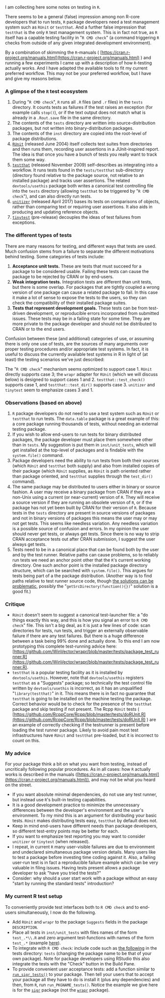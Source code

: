 
I am collecting here some notes on testing in `R`.

There seems to be a general (false) impression among non R-core developers that to run tests, `R` package developers need a test management system such as `RUnit` or `testthat`. And a further false impression that `testthat` is the only `R` test management system. This is in fact not true, as `R` itself has a capable testing facility in "`R CMD check`" (a command triggering `R` checks from outside of any given integrated development environment).

By a combination of skimming the `R`-manuals ( [https://cran.r-project.org/manuals.html](https://cran.r-project.org/manuals.html) ) and running a few experiments I came up with a description of how `R`-testing actually works. And I have adapted the available tools to fit my current preferred workflow.  This may not be your preferred workflow, but I have and give my reasons below.



### A glimpse of the `R` test ecosystem

  1) During "`R CMD check`", `R` runs all `.R` files (and `.r` files) in the `tests` directory. It counts tests as failures if the test raises an exception (for example calls `stop()`), or if the text output does not match what is already in a `.Rout.save` file in the same directory.
  2) The contents of the `tests` directory are written into source-distribution packages, but not written into binary-distribution packages.
  3) The contents of the `inst` directory are copied into the root-level of package distributions.
  4) [`RUnit`](https://CRAN.R-project.org/package=RUnit) (released June 2004) itself collects test suites from directories and then runs them, recording user assertions in a JUnit-inspired report.  The idea is that once you have a bunch of tests you really want to track them some way.
  5) [`testthat`](https://CRAN.R-project.org/package=testthat) (released November 2009) self-describes as integrating into a workflow. It runs tests found in the `tests/testthat` sub-directory (directory found relative to the package source, not relative to an installed package) and tracks user assertions. The related `devtools/usethis` package both writes a canonical test controlling file into the `tests` directory (allowing `testthat` to be triggered by "`R CMD check`"), and can also directly run tests.
  6) [`unitizer`](https://CRAN.R-project.org/package=unitizer) (released April 2017) bases its tests on comparisons of objects, rather than comparing text or requiring user assertions. It also aids in producing and updating reference objects.
  7) [`tinytest`](https://github.com/markvanderloo/tinytest) (pre-release) decouples the ideas of test failures from exceptions.


### The different types of tests

There are many reasons for testing, and different ways that tests are used. Much confusion stems from a failure to separate the different motivations behind testing. Some categories of tests include:

  1) **Acceptance unit tests.** These are tests that must succeed for a package to be considered usable.  Failing these tests can cause the package to be rejected by CRAN or by end-users.
  2) **Weak integration tests.** Integration tests are different than unit tests, but there is some overlap. For packages that are tightly coupled a wrong version of one package can cause a related package to fail. In this case it make a lot of sense to expose the tests to the users, so they can check the compatibility of their installed package suites.
  3) **Tests that represent development goals.** These tests can be from test-driven development, or reproducible errors incorporated from submitted issues. These tests may be in a failing state for some time. They are more private to the package developer and should not be distributed to CRAN or to the end users.
  
Confusion between these (and additional) categories of use, or assuming there is only one use of tests, are the sources of many arguments over proper testing procedures and/or appropriate test systems. In fact, it is useful to discuss the currently available test systems in R in light of (at least) the testing scenarios we've just described:

The "`R CMD check`" mechanism seems optimized to support case 1. `RUnit` directly supports case 3; the `wrapr` adapter for `RUnit` (which we will discuss below) is designed to support cases 1 and 2. `testthat::test_check()` supports case 1, and `testthat::test_dir()` supports case 3. `unitizer` and `tinytest` seem to emphasize cases 3 and 1.

### Observations (based on above)

  1) `R` package developers do not need to use a test system such as `RUnit` or `testthat` to run tests.  The `data.table` package is a great example of this: a core package running thousands of tests, without needing an external testing package.  
  2) If you wish to allow end-users to run tests for binary distributed packages, the package developer must place them somewhere other than in `tests`.  My suggestion is put them in `inst/unit_tests`, which will get installed at the top-level of packages and is findable with the `system.file()` command.  
  3) Package developers need the ability to run tests from both their sources (which `RUnit` and `testthat` both supply) and also from installed copies of their package (which `RUnit` supplies, as `RUnit` is path oriented rather than package oriented, and `testthat` supplies through the `test_dir()` command).  
  4) The same package may be distributed to users either in binary or source fashion.  A user may receive a binary package from CRAN if they are a non-Unix using a current (or near-current) version of `R`.  They will receive a source version if they are running an obsolete version of `R`, or if the package has not yet been built by CRAN for their version of `R`. Because tests in the `tests` directory are present in source versions of packages and not in binary versions of packages this means the user may or may not get tests.  This seems like needless variation. Any needless variation is a possible source of confusion and errors. In my opinion the user should never get tests, or always get tests.  Since there is no way to strip CRAN acceptance tests out after CRAN submission, I suggest the user always get tests.
  5) Tests need to be in a canonical place that can be found both by the user and by the test runner.  Relative paths can cause problems, so to reliably run tests we need an anchor point other that the `R`'s current working directory. One such anchor point is the installed package directory structure, which can be searched with `system.file()`.  This argues for tests being part of a the package distribution.  (Another way is to find paths relative to test runner source code, though [the solutions can be problematic](https://stackoverflow.com/questions/1815606/rscript-determine-path-of-the-executing-script), possibly the "`getSrcDirectory(function(){})`" solution is a good fit.)


### Critique

  * `RUnit` doesn't seem to suggest a canonical test-launcher file: a "do things exactly this way, and this is how you signal an error to `R CMD check`" file.  This isn't a big deal, as it is just a few lines of code: scan directories for tests, run tests, and trigger an externally observable failure if there are any test failures. But there is a huge difference between a task being 99% done and actually done. To this end I am now prototyping this complete test-running advice here: [https://github.com/WinVector/wrapr/blob/master/tests/package_test_runner.R](https://github.com/WinVector/wrapr/blob/master/tests/package_test_runner.R).
  * `testthat` is a popular testing facility as it is installed by `devtools/usethis`.  However, note that `devtools/usethis` registers `testthat` as a "Suggests" package; so technically the test control file written by `devtools/usethis` is incorrect, as it has an unqualified "`library(testthat)`" in it. This means there is in fact no guarantee that `testthat` is going to be installed on the machine testing the package. Correct behavior would be to check for the presence of the `testthat` package and skip testing if not present.  The Rcpp `RUnit` tests ( [https://github.com/RcppCore/Rcpp/blob/master/tests/doRUnit.R](https://github.com/RcppCore/Rcpp/blob/master/tests/doRUnit.R) ) are an example of correctly checking if the testrunner is present before loading the test runner package.  Likely to avoid pain most test infrastructures have `RUnit` and `testthat` pre-loaded, but it is incorrect to count on this.


### My advice

For your package think a bit on what you want from testing, instead of uncritically following popular procedures. As in all cases: how `R` actually works is described in the manuals ([https://cran.r-project.org/manuals.html](https://cran.r-project.org/manuals.html)), and may not be what you heard on the street.

  * If you want absolute minimal dependencies, do not use any test runner, but instead use `R`'s built-in testing capabilities.
  * It is a good development practice to minimize the unnecessary differences between the developer's environment and the user's environment. To my mind this is an argument for distributing your basic tests.  `RUnit` makes distributing tests easy, `testthat` by default does not.
  * Keep in mind end-users have different needs than package developers, so different test-entry points may be better for each.
  * If you want to emphasize test reporting you may want to consider `unitizer` or `tinytest` (when released).
  * I repeat, in current `R` many user-visible failures are due to environment and undeclared simultaneous package version details. Many users like to test a package before investing time coding against it.  Also, a failing user-run test is in fact a reproducible failure example which can be very valuable in filing issues.  Having tests present allows a package developer to ask "have you tried the tests?"
  * Consider: why should a user start work with a package without an easy "start by running the standard tests" introduction?

### My current R test setup

To conveniently provide test interfaces both to `R CMD check` and to end-users simultaneously, I now do the following.

  * Add `RUnit` and `wrapr` to the package `Suggests` fields in the package `DESCRIPTION`.
  * Place all tests in `inst/unit_tests` with files names of the form `test_.*\\.R` and zero argument test-functions with names 
  of the form `test_.*` (example [here](https://github.com/WinVector/wrapr/blob/master/inst/unit_tests/test_c.R)).
  * To integrate with `R CMD check`: include code such as [the following](https://github.com/WinVector/wrapr/blob/master/tests/package_test_runner.R) in the tests directory: `tests` (changing the package name to be that of your own package). Note for package developers using RStudio this also integrate the tests with the "Check" button in the Build Pane.
  * To provide convenient user acceptance tests: add a function similar to [`run_sigr_tests()`](https://github.com/WinVector/sigr/blob/master/R/run_sigr_tests.R) to your package.  Then tell your users that to accept your package all they have to do is install it (plus any dependencies) and then, from `R`, run `run_PKGNAME_tests()`. Notice the example we give here is for the [`sigr`]( https://CRAN.R-project.org/package=sigr) package (not the [`wrapr`](https://CRAN.R-project.org/package=wrapr) package).


  
